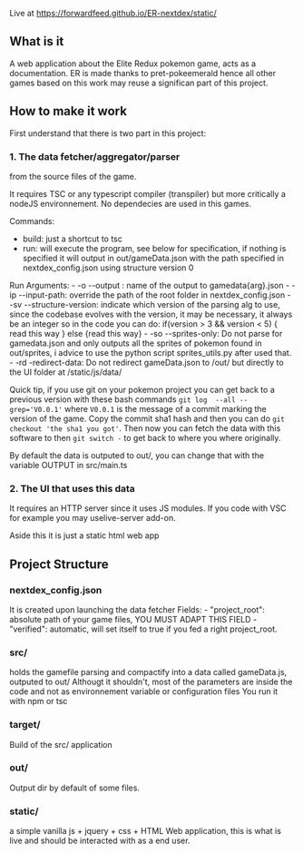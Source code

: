 Live at https://forwardfeed.github.io/ER-nextdex/static/

## What is it
A web application about the Elite Redux pokemon game, acts as a documentation. ER is made thanks to pret-pokeemerald hence all other games based on this work may reuse a significan part of this project.

## How to make it work
First understand that there is two part in this project:

### 1. The data fetcher/aggregator/parser
from the source files of the game.

It requires TSC or any typescript compiler (transpiler) but more critically a nodeJS environnement.
No dependecies are used in this games.

Commands:
- build: just a shortcut to tsc
- run: will execute the program, see below for specification, if nothing is specified it will output in out/gameData.json with the path specified in nextdex_config.json using structure version 0

Run Arguments:
    - -o --output     : name of the output to gamedata{arg}.json
    - -ip --input-path: override the path of the root folder in nextdex_config.json
    - -sv --structure-version: indicate which version of the parsing alg to use, since the codebase evolves with the version, it may be necessary, it always be an integer so in the code you can do: if(version > 3 && version < 5) { read this way } else {read this way}
    - -so --sprites-only: Do not parse for gamedata.json and only outputs all the sprites of pokemon found in out/sprites, i advice to use the python script sprites_utils.py after used that.
    - -rd -redirect-data: Do not redirect gameData.json to /out/ but directly to the UI folder at /static/js/data/ 

Quick tip, if you use git on your pokemon project you can get back to a previous version with these bash commands
`git log  --all --grep='V0.0.1'` where `V0.0.1` is the message of a commit marking the version of the game. Copy the commit sha1 hash and then you can do
`git checkout 'the sha1 you got'`. Then now you can fetch the data with this software to then `git switch -` to get back to where you where originally.

By default the data is outputed to out/, you can change that with the variable OUTPUT in src/main.ts

### 2. The UI that uses this data
It requires an HTTP server since it uses JS modules. If you code with VSC for example you may uselive-server add-on.

Aside this it is just a static html web app

## Project Structure

### nextdex_config.json
It is created upon launching the data fetcher
Fields:
    - "project_root": absolute path of your game files, YOU MUST ADAPT THIS FIELD
    - "verified": automatic, will set itself to true if you fed a right project_root.

### src/ 
holds the gamefile parsing and compactify into a data called gameData.js, outputed to out/
Althougt it shouldn't, most of the parameters are inside the code and not as environnement variable or configuration files
You run it with npm or tsc

### target/
Build of the src/ application

### out/
Output dir by default of some files.

### static/
a simple vanilla js + jquery + css + HTML Web application, this is what is live and should be interacted with as a end user.

